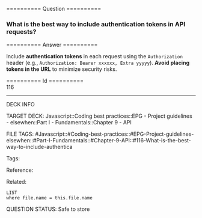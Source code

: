 ========== Question ==========  

### What is the best way to include authentication tokens in API requests?  

========== Answer ==========  

Include **authentication tokens** in each request using the `Authorization` header (e.g., `Authorization: Bearer xxxxxx, Extra yyyyy`). **Avoid placing tokens in the URL** to minimize security risks.

========== Id ==========  
116

---

DECK INFO

TARGET DECK: Javascript::Coding best practices::EPG - Project guidelines - elsewhen::Part I - Fundamentals::Chapter 9 - API

FILE TAGS: #Javascript::#Coding-best-practices::#EPG-Project-guidelines-elsewhen::#Part-I-Fundamentals::#Chapter-9-API::#116-What-is-the-best-way-to-include-authentica

Tags:

Reference:

Related:

```dataview
LIST
where file.name = this.file.name
```

QUESTION STATUS: Safe to store

